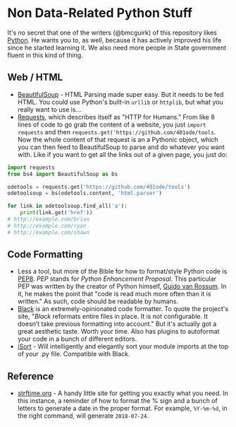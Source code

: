 # Non Data-Related Python Stuff

It's no secret that one of the writers (@bmcguirk) of this repository likes [Python](http://www.python.org). He wants you to, as well, because it has actively improved his life since he started learning it. We also need more people in State government fluent in this kind of thing. 

## Web / HTML

- [BeautifulSoup](https://www.crummy.com/software/BeautifulSoup/) - HTML Parsing made super easy. But it needs to be fed HTML. You could use Python's built-in `urllib` or `httplib`, but what you really want to use is...
- [Requests](http://docs.python-requests.org/en/master/), which describes itself as "HTTP for Humans." From like 8 lines of code to go grab the content of a website, you just `import requests` and then `requests.get('https://github.com/401ode/tools`. Now the whole content of that request is an a Pythonic object, which you can then feed to BeautifulSoup to parse and do whatever you want with. Like if you want to get all the links out of a given page, you just do: 

```python
import requests
from bs4 import BeautifulSoup as bs

odetools = requests.get('https://github.com/401ode/tools')
odetoolsoup = bs(odetools.content, 'html.parser')

for link in odetoolsoup.find_all('a'):
    print(link.get('href'))
# http://example.com/brian
# http://example.com/ryan
# http://example.com/shawn
```

## Code Formatting

- Less a tool, but more of the Bible for how to format/style Python code is [PEP8](https://www.python.org/dev/peps/pep-0008/?). *PEP* stands for *Python Enhancement Proposal*. This particular PEP was written by the creator of Python himself, [Guido van Rossum](https://gvanrossum.github.io/). In it, he makes the point that "code is read much more often than it is written." As such, code should be readable by humans.
- [Black](https://github.com/ambv/black) is an extremely-opinionated code formatter. To quote the project's site, "*Black* reformats entire files in place. It is not configurable. It doesn’t take previous formatting into account." But it's actually got a great aesthetic taste. Worth your time. Also has plugins to autoformat your code in a bunch of different editors.
- [iSort](https://pypi.org/project/isort/) - Will intelligently and elegantly sort your module imports at the top of your .py file. Compatible with Black.



## Reference

- [strftime.org](http://strftime.org/) - A handy little site for getting you exactly what you need. In this instance, a reminder of how to format the % sign and a bunch of letters to generate a date in the proper format. For example, `%Y-%m-%d`, in the right command, will generate `2018-07-24`.